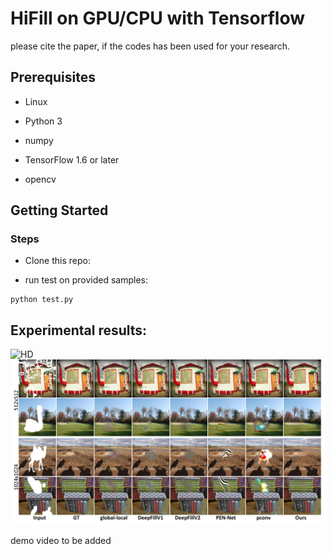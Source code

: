
 # HiFill on GPU/CPU with Tensorflow

please cite the paper, if the codes has been used for your research.

## Prerequisites

* Linux

* Python 3

* numpy

* TensorFlow 1.6 or later

* opencv

## Getting Started
### Steps

* Clone this repo:

* run test on provided samples:

```
python test.py 
```


## Experimental results:

![HD](imgs/hd.jpg?raw=true)
![compare](imgs/compare.jpg?raw=true)

demo video to be added

